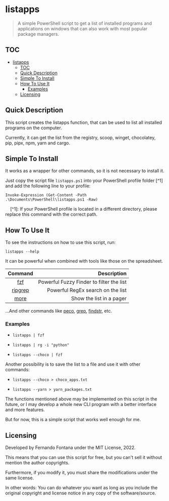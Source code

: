 # listapps

> A simple PowerShell script to get a list of installed programs and applications on windows that can also work with most popular package managers.

## TOC

- [listapps](#listapps)
  - [TOC](#toc)
  - [Quick Description](#quick-description)
  - [Simple To Install](#simple-to-install)
  - [How To Use It](#how-to-use-it)
    - [Examples](#examples)
  - [Licensing](#licensing)

## Quick Description

This script creates the listapps function, that can be used to list all installed programs on the computer.

Currently, it can get the list from the registry, scoop, winget, chocolatey, pip, pipx, npm, yarn and cargo.

## Simple To Install

It works as a wrapper for other commands, so it is not necessary to install it.

Just copy the script file `listapps.ps1` into your PowerShell profile folder [^1] and add the following line to your profile:

`Invoke-Expression (Get-Content -Path .\Documents\PowerShell\listapps.ps1 -Raw)`

    [^1]: If your PowerShell profile is located in a different directory, please replace this command with the correct path.

## How To Use It

To see the instructions on how to use this script, run:

`listapps --help`

It can be powerful when combined with tools like those on the spreadsheet.

| Command                                              | Description                              |
|:----------------------------------------------------:| ----------------------------------------:|
| [fzf](https://github.com/junegunn/fzf)               | Powerful Fuzzy Finder to filter the list |
| [ripgrep](https://github.com/BurntSushi/ripgrep)     | Powerful RegEx search on the list        |
| [more](https://pt.wikipedia.org/wiki/More_(comando)) | Show the list in a pager                 |

...And other commands like [peco](https://github.com/peco/peco), [grep](https://en.wikipedia.org/wiki/Grep), [findstr](https://en.wikipedia.org/wiki/Findstr), etc.

### Examples

- `listapps | fzf`

- `listapps | rg -i "python"`

- `listapps --choco | fzf`

Another possibility is to save the list to a file and use it with other commands:

- `listapps --choco > choco_apps.txt`

- `listapps --yarn > yarn_packages.txt`

The functions mentioned above may be implemented on this script in the future, or I may develop a whole new CLI program with a better interface and more features.

But for now, this is a simple script that works well enough for me.

## Licensing

Developed by Fernando Fontana under the MIT License, 2022.

This means that you can use this script for free, but you can't sell it without mention the author copyrights.

Furthermore, if you modify it, you must share the modifications under the same license.

In other words: You can do whatever you want as long as you include the original copyright and license notice in any copy of the software/source.
